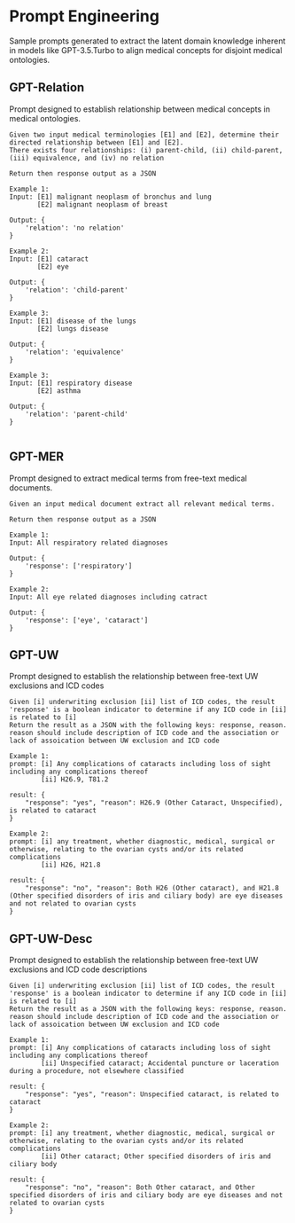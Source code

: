 # Prompt Engineering
Sample prompts generated to extract the latent domain knowledge inherent in models like GPT-3.5.Turbo to align medical concepts for disjoint medical ontologies.

## GPT-Relation
Prompt designed to establish relationship between medical concepts in medical ontologies.
```
Given two input medical terminologies [E1] and [E2], determine their directed relationship between [E1] and [E2].
There exists four relationships: (i) parent-child, (ii) child-parent, (iii) equivalence, and (iv) no relation

Return then response output as a JSON

Example 1:
Input: [E1] malignant neoplasm of bronchus and lung
       [E2] malignant neoplasm of breast

Output: {
    'relation': 'no relation'
}

Example 2:
Input: [E1] cataract
       [E2] eye

Output: {
    'relation': 'child-parent'
}

Example 3:
Input: [E1] disease of the lungs
       [E2] lungs disease

Output: {
    'relation': 'equivalence'
}

Example 3:
Input: [E1] respiratory disease
       [E2] asthma

Output: {
    'relation': 'parent-child'
}


```

## GPT-MER
Prompt designed to extract medical terms from free-text medical documents.
```
Given an input medical document extract all relevant medical terms.

Return then response output as a JSON

Example 1:
Input: All respiratory related diagnoses

Output: {
    'response': ['respiratory']
}

Example 2:
Input: All eye related diagnoses including catract

Output: {
    'response': ['eye', 'cataract']
}

```

## GPT-UW
Prompt designed to establish the relationship between free-text UW exclusions and ICD codes
```
Given [i] underwriting exclusion [ii] list of ICD codes, the result 'response' is a boolean indicator to determine if any ICD code in [ii] is related to [i]
Return the result as a JSON with the following keys: response, reason.
reason should include description of ICD code and the association or lack of assoication between UW exclusion and ICD code

Example 1:
prompt: [i] Any complications of cataracts including loss of sight including any complications thereof	
        [ii] H26.9, T81.2

result: { 
    "response": "yes", "reason": H26.9 (Other Cataract, Unspecified), is related to cataract
}

Example 2:
prompt: [i] any treatment, whether diagnostic, medical, surgical or otherwise, relating to the ovarian cysts and/or its related complications
        [ii] H26, H21.8

result: { 
    "response": "no", "reason": Both H26 (Other cataract), and H21.8 (Other specified disorders of iris and ciliary body) are eye diseases and not related to ovarian cysts
}

```

## GPT-UW-Desc
Prompt designed to establish the relationship between free-text UW exclusions and ICD code descriptions
```
Given [i] underwriting exclusion [ii] list of ICD codes, the result 'response' is a boolean indicator to determine if any ICD code in [ii] is related to [i]
Return the result as a JSON with the following keys: response, reason.
reason should include description of ICD code and the association or lack of assoication between UW exclusion and ICD code

Example 1:
prompt: [i] Any complications of cataracts including loss of sight including any complications thereof	
        [ii] Unspecified cataract; Accidental puncture or laceration during a procedure, not elsewhere classified

result: { 
    "response": "yes", "reason": Unspecified cataract, is related to cataract
}

Example 2:
prompt: [i] any treatment, whether diagnostic, medical, surgical or otherwise, relating to the ovarian cysts and/or its related complications
        [ii] Other cataract; Other specified disorders of iris and ciliary body

result: { 
    "response": "no", "reason": Both Other cataract, and Other specified disorders of iris and ciliary body are eye diseases and not related to ovarian cysts
}

```
